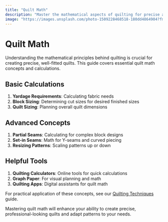 ```yaml
---
title: "Quilt Math"
description: "Master the mathematical aspects of quilting for precise and beautiful results in your projects."
image: "https://images.unsplash.com/photo-1509228468518-180dd4864904?fm=jpg&w=1200"
---
```


# Quilt Math

Understanding the mathematical principles behind quilting is crucial for creating precise, well-fitted quilts. This guide covers essential quilt math concepts and calculations.

## Basic Calculations

1. **Yardage Requirements**: Calculating fabric needs
2. **Block Sizing**: Determining cut sizes for desired finished sizes
3. **Quilt Sizing**: Planning overall quilt dimensions

## Advanced Concepts

1. **Partial Seams**: Calculating for complex block designs
2. **Set-in Seams**: Math for Y-seams and curved piecing
3. **Resizing Patterns**: Scaling patterns up or down

## Helpful Tools

1. **Quilting Calculators**: Online tools for quick calculations
2. **Graph Paper**: For visual planning and math
3. **Quilting Apps**: Digital assistants for quilt math

For practical application of these concepts, see our [Quilting Techniques](/pillars/quilting-techniques) guide.

Mastering quilt math will enhance your ability to create precise, professional-looking quilts and adapt patterns to your needs.